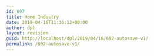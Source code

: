 ```yaml
---
id: 697
title: Home Industry
date: 2019-04-16T11:36:12+00:00
author: dpl
layout: revision
guid: http://localhost/dpl/2019/04/16/692-autosave-v1/
permalink: /692-autosave-v1/
---
```

